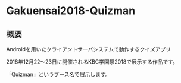 # Gakuensai2018-Quizman

## 概要
Androidを用いたクライアントサーバシステムで動作するクイズアプリ

2018年12月22〜23日に開催されるKBC学園祭2018で展示する作品です。

「Quizman」というブース名で展示します。

## 

